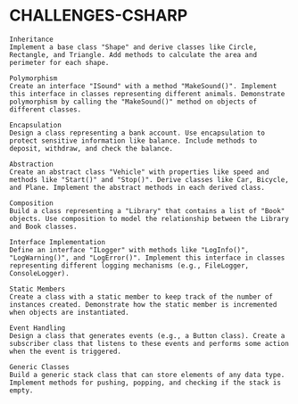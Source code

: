 # CHALLENGES-CSHARP
    Inheritance
    Implement a base class "Shape" and derive classes like Circle, Rectangle, and Triangle. Add methods to calculate the area and perimeter for each shape.

    Polymorphism
    Create an interface "ISound" with a method "MakeSound()". Implement this interface in classes representing different animals. Demonstrate polymorphism by calling the "MakeSound()" method on objects of different classes.

    Encapsulation
    Design a class representing a bank account. Use encapsulation to protect sensitive information like balance. Include methods to deposit, withdraw, and check the balance.

    Abstraction
    Create an abstract class "Vehicle" with properties like speed and methods like "Start()" and "Stop()". Derive classes like Car, Bicycle, and Plane. Implement the abstract methods in each derived class.

    Composition
    Build a class representing a "Library" that contains a list of "Book" objects. Use composition to model the relationship between the Library and Book classes.

    Interface Implementation
    Define an interface "ILogger" with methods like "LogInfo()", "LogWarning()", and "LogError()". Implement this interface in classes representing different logging mechanisms (e.g., FileLogger, ConsoleLogger).

    Static Members
    Create a class with a static member to keep track of the number of instances created. Demonstrate how the static member is incremented when objects are instantiated.

    Event Handling
    Design a class that generates events (e.g., a Button class). Create a subscriber class that listens to these events and performs some action when the event is triggered.

    Generic Classes
    Build a generic stack class that can store elements of any data type. Implement methods for pushing, popping, and checking if the stack is empty.
